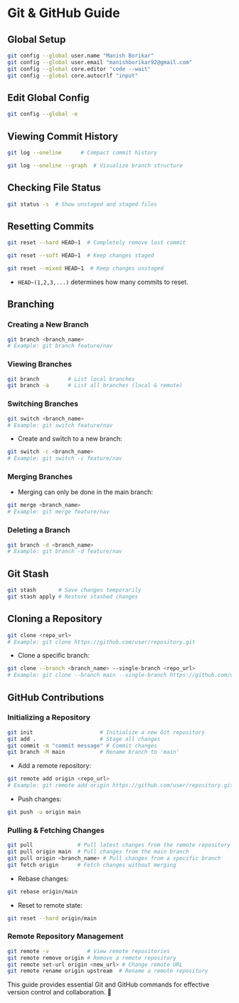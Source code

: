 # Git & GitHub Guide

## Global Setup
```sh
git config --global user.name "Manish Borikar"
git config --global user.email "manishborikar92@gmail.com"
git config --global core.editor "code --wait"
git config --global core.autocrlf "input"
```

## Edit Global Config
```sh
git config --global -e
```

## Viewing Commit History
```sh
git log --oneline      # Compact commit history

git log --oneline --graph  # Visualize branch structure
```

## Checking File Status
```sh
git status -s  # Show unstaged and staged files
```

## Resetting Commits
```sh
git reset --hard HEAD~1  # Completely remove last commit

git reset --soft HEAD~1  # Keep changes staged

git reset --mixed HEAD~1  # Keep changes unstaged
```
- `HEAD~(1,2,3,...)` determines how many commits to reset.

## Branching
### Creating a New Branch
```sh
git branch <branch_name>
# Example: git branch feature/nav
```

### Viewing Branches
```sh
git branch         # List local branches
git branch -a      # List all branches (local & remote)
```

### Switching Branches
```sh
git switch <branch_name>
# Example: git switch feature/nav
```
- Create and switch to a new branch:
```sh
git switch -c <branch_name>
# Example: git switch -c feature/nav
```

### Merging Branches
- Merging can only be done in the main branch:
```sh
git merge <branch_name>
# Example: git merge feature/nav
```

### Deleting a Branch
```sh
git branch -d <branch_name>
# Example: git branch -d feature/nav
```

## Git Stash
```sh
git stash       # Save changes temporarily
git stash apply # Restore stashed changes
```

## Cloning a Repository
```sh
git clone <repo_url>
# Example: git clone https://github.com/user/repository.git
```
- Clone a specific branch:
```sh
git clone --branch <branch_name> --single-branch <repo_url>
# Example: git clone --branch main --single-branch https://github.com/user/repository.git
```

## GitHub Contributions
### Initializing a Repository
```sh
git init                     # Initialize a new Git repository
git add .                    # Stage all changes
git commit -m "commit message" # Commit changes
git branch -M main           # Rename branch to 'main'
```
- Add a remote repository:
```sh
git remote add origin <repo_url>
# Example: git remote add origin https://github.com/user/repository.git
```
- Push changes:
```sh
git push -u origin main
```

### Pulling & Fetching Changes
```sh
git pull              # Pull latest changes from the remote repository
git pull origin main  # Pull changes from the main branch
git pull origin <branch_name> # Pull changes from a specific branch
git fetch origin      # Fetch changes without merging
```
- Rebase changes:
```sh
git rebase origin/main
```
- Reset to remote state:
```sh
git reset --hard origin/main
```

### Remote Repository Management
```sh
git remote -v            # View remote repositories
git remote remove origin # Remove a remote repository
git remote set-url origin <new_url> # Change remote URL
git remote rename origin upstream  # Rename a remote repository
```

This guide provides essential Git and GitHub commands for effective version control and collaboration. 🚀

